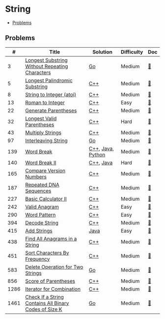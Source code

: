 # String

- [Problems](#problems)

## Problems

| #   | Title | Solution | Difficulty | Doc |
| --- | ----- | -------- | ---------- | --- |
| 3 | [Longest Substring Without Repeating Characters](https://leetcode.com/problems/longest-substring-without-repeating-characters/) | [Go](../../code/go/3.go) | Medium | [📃](../../docs/3.%20Longest%20Substring%20Without%20Repeating%20Characters.md) |
| 5 | [Longest Palindromic Substring](https://leetcode.com/problems/longest-palindromic-substring/) | [C++](../../code/cpp/5.cpp) | Medium | [📃](../../docs/5.%20Longest%20Palindromic%20Substring.md) |
| 8 | [String to Integer (atoi)](https://leetcode.com/problems/string-to-integer-atoi/) | [C++](../../code/cpp/8.cpp) | Medium | [📃](../../docs/8.%20String%20to%20Integer%20%28atoi%29.md) |
| 13 | [Roman to Integer](https://leetcode.com/problems/roman-to-integer/) | [C++](../../code/cpp/13.cpp) | Easy | [📃](../../docs/13.%20Roman%20to%20Integer.md) |
| 22 | [Generate Parentheses](https://leetcode.com/problems/generate-parentheses/) | [C++](../../code/cpp/22.cpp) | Medium | [📃](../../docs/22.%20Generate%20Parentheses.md) |
| 32 | [Longest Valid Parentheses](https://leetcode.com/problems/longest-valid-parentheses/) | [C++](../../code/cpp/32.cpp) | Hard | [📃](../../docs/32.%20Longest%20Valid%20Parentheses.md) |
| 43 | [Multiply Strings](https://leetcode.com/problems/multiply-strings/) | [C++](../../code/cpp/43.cpp) | Medium | [📃](../../docs/43.%20Multiply%20Strings.md) |
| 97 | [Interleaving String](https://leetcode.com/problems/interleaving-string/) | [Go](../../code/go/97.go) | Medium | [📃](../../docs/97.%20Interleaving%20String.md) |
| 139 | [Word Break](https://leetcode.com/problems/word-break/) | [C++](../../code/cpp/139.cpp), [Java](../../code/java/139.java), [Python](../../code/py3/139.py) | Medium | [📃](../../docs/139.%20Word%20Break.md) |
| 140 | [Word Break II](https://leetcode.com/problems/word-break-ii/) | [C++](../../code/cpp/140.cpp), [Java](../../code/java/140.java) | Hard | [📃](../../docs/140.%20Word%20Break%20II.md) |
| 165 | [Compare Version Numbers](https://leetcode.com/problems/compare-version-numbers/) | [C++](../../code/cpp/165.cpp) | Medium | [📃](../../docs/165.%20Compare%20Version%20Numbers.md) |
| 187 | [Repeated DNA Sequences](https://leetcode.com/problems/repeated-dna-sequences/) | [C++](../../code/cpp/187.cpp) | Medium | [📃](../../docs/187.%20Repeated%20DNA%20Sequences.md) |
| 227 | [Basic Calculator II](https://leetcode.com/problems/basic-calculator-ii/) | [C++](../../code/cpp/227.cpp) | Medium | [📃](../../docs/227.%20Basic%20Calculator%20II.md) |
| 242 | [Valid Anagram](https://leetcode.com/problems/valid-anagram/) | [C++](../../code/cpp/242.cpp) | Easy | [📃](../../docs/242.%20Valid%20Anagram.md) |
| 290 | [Word Pattern](https://leetcode.com/problems/word-pattern/) | [C++](../../code/cpp/290.cpp) | Easy | [📃](../../docs/290.%20Word%20Pattern.md) |
| 394 | [Decode String](https://leetcode.com/problems/decode-string/) | [C++](../../code/cpp/394.cpp) | Medium | [📃](../../docs/394.%20Decode%20String.md) |
| 415 | [Add Strings](https://leetcode.com/problems/add-strings/) | [Java](../../code/java/415.java) | Easy | [📃](../../docs/415.%20Add%20Strings.md) |
| 438 | [Find All Anagrams in a String](https://leetcode.com/problems/find-all-anagrams-in-a-string/) | [C++](../../code/cpp/438.cpp) | Medium | [📃](../../docs/438.%20Find%20All%20Anagrams%20in%20a%20String.md) |
| 451 | [Sort Characters By Frequency](https://leetcode.com/problems/sort-characters-by-frequency/) | [C++](../../code/cpp/451.cpp) | Medium | [📃](../../docs/451.%20Sort%20Characters%20By%20Frequency.md) |
| 583 | [Delete Operation for Two Strings](https://leetcode.com/problems/delete-operation-for-two-strings/) | [Go](../../code/go/583.go) | Medium | [📃](../../docs/583.%20Delete%20Operation%20for%20Two%20Strings.md) |
| 856 | [Score of Parentheses](https://leetcode.com/problems/score-of-parentheses/) | [C++](../../code/cpp/856.cpp) | Medium | [📃](../../docs/856.%20Score%20of%20Parentheses.md) |
| 1286 | [Iterator for Combination](https://leetcode.com/problems/iterator-for-combination/) | [C++](../../code/cpp/1286.cpp) | Medium | [📃](../../docs/1286.%20Iterator%20for%20Combination.md) |
| 1461 | [Check If a String Contains All Binary Codes of Size K](https://leetcode.com/problems/check-if-a-string-contains-all-binary-codes-of-size-k/) | [Go](../../code/go/1461.go) | Medium | [📃](../../docs/1461.%20Check%20If%20a%20String%20Contains%20All%20Binary%20Codes%20of%20Size%20K.md) |
